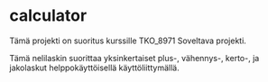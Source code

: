 # calculator

Tämä projekti on suoritus kurssille TKO_8971 Soveltava projekti.

Tämä nelilaskin suorittaa yksinkertaiset plus-, vähennys-, kerto-, ja jakolaskut helppokäyttöisellä käyttöliittymällä.
